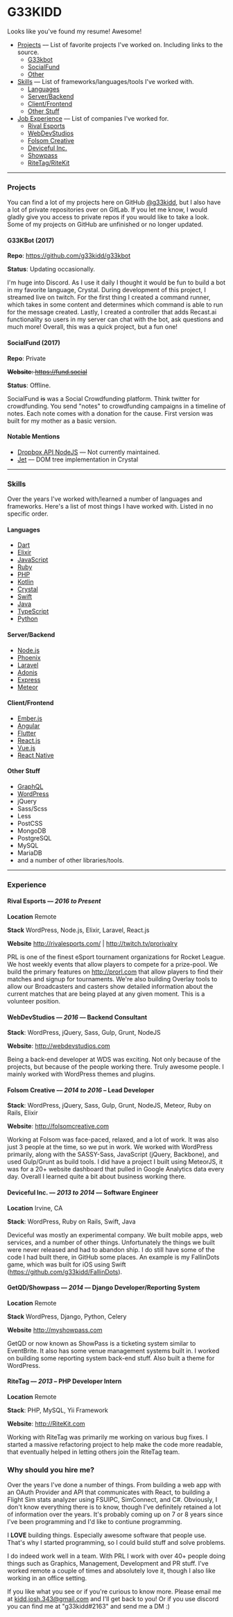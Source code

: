# G33KIDD

Looks like you've found my resume! Awesome!

- [Projects](#projects) –– List of favorite projects I've worked on. Including links to the source.
  - [G33kbot](#g33kbot-2017)
  - [SocialFund](#socialfund-2017)
  - [Other](#notable-mentions)
- [Skills](#skills) –– List of frameworks/languages/tools I've worked with.
  - [Languages](#languages)
  - [Server/Backend](#server-backend)
  - [Client/Frontend](#client-frontend)
  - [Other Stuff](#other-stuff)
- [Job Experience](#experience) –– List of companies I've worked for.
  - [Rival Esports]()
  - [WebDevStudios]()
  - [Folsom Creative]()
  - [Deviceful Inc.]()
  - [Showpass]()
  - [RiteTag/RiteKit]()

---

### Projects
You can find a lot of my projects here on GitHub [@g33kidd](https://github.com/g33kidd), but I also have a lot of private repositories over on GitLab. If you let me know, I would gladly give you access to private repos if you would like to take a look. Some of my projects on GitHub are unfinished or no longer updated.

#### G33KBot (2017)

**Repo**: https://github.com/g33kidd/g33kbot

**Status**: Updating occasionally.

I'm huge into Discord. As I use it daily I thought it would be fun to build a bot in my favorite language, Crystal. During development of this project, I streamed live on twitch. For the first thing I created a command runner, which takes in some content and determines which command is able to run for the message created. Lastly, I created a controller that adds Recast.ai functionality so users in my server can chat with the bot, ask questions and much more! Overall, this was a quick project, but a fun one!

#### SocialFund (2017)
**Repo**: Private

~~**Website**: https://fund.social~~

**Status**: Offline.

SocialFund ~~is~~ was a Social Crowdfunding platform. Think twitter for crowdfunding. You send "notes" to crowdfunding campaigns in a timeline of notes. Each note comes with a donation for the cause. First version was built for my mother as a basic version.

#### Notable Mentions

- [Dropbox API NodeJS](https://github.com/g33kidd/node-dropbox) –– Not currently maintained.
- [Jet](https://github.com/g33kidd/jet) –– DOM tree implementation in Crystal

---

### Skills

Over the years I've worked with/learned a number of languages and frameworks. Here's a list of most things I have worked with. Listed in no specific order.

#### Languages

- [Dart](https://www.dartlang.org/)
- [Elixir](https://elixir-lang.org/)
- [JavaScript](https://js.org/)
- [Ruby](https://www.ruby-lang.org/en/)
- [PHP](http://www.php.net/)
- [Kotlin](https://kotlinlang.org/)
- [Crystal](https://crystal-lang.org/)
- [Swift](https://swift.org/)
- [Java](https://java.com)
- [TypeScript](http://www.typescriptlang.org/)
- [Python](https://www.python.org)

#### Server/Backend

- [Node.js](https://nodejs.org/en/)
- [Phoenix](http://phoenixframework.org/)
- [Laravel](https://laravel.com/)
- [Adonis](https://adonisjs.com/)
- [Express](https://expressjs.com/)
- [Meteor](https://www.meteor.com/)

#### Client/Frontend

- [Ember.js](https://www.emberjs.com/)
- [Angular](https://angular.io/)
- [Flutter](https://flutter.io/)
- [React.js](https://reactjs.org/)
- [Vue.js](https://vuejs.org/)
- [React Native](https://facebook.github.io/react-native/)

#### Other Stuff

- [GraphQL](https://graphql.org/)
- [WordPress](https://wordpress.org/)
- jQuery
- Sass/Scss
- Less
- PostCSS
- MongoDB
- PostgreSQL
- MySQL
- MariaDB
- and a number of other libraries/tools.

---

### Experience

#### Rival Esports –– _**2016 to Present**_
**Location** Remote

**Stack** WordPress, Node.js, Elixir, Laravel, React.js

**Website** http://rivalesports.com/ | http://twitch.tv/prorivalry

PRL is one of the finest eSport tournament organizations for Rocket League. We host weekly events that allow players to compete for a prize-pool. We build the primary features on http://prorl.com that allow players to find their matches and signup for tournaments. We're also building Overlay tools to allow our Broadcasters and casters show detailed information about the current matches that are being played at any given moment. This is a volunteer position.

#### WebDevStudios –– _**2016**_ –– Backend Consultant
**Stack**: WordPress, jQuery, Sass, Gulp, Grunt, NodeJS

**Website**: http://webdevstudios.com

Being a back-end developer at WDS was exciting. Not only because of the projects, but because of the people working there. Truly awesome people. I mainly worked with WordPress themes and plugins.

#### Folsom Creative –– _**2014 to 2016**_ – Lead Developer
**Stack**: WordPress, jQuery, Sass, Gulp, Grunt, NodeJS, Meteor, Ruby on Rails, Elixir

**Website**: http://folsomcreative.com

Working at Folsom was face-paced, relaxed, and a lot of work. It was also just 3 people at the time, so we put in work. We worked with WordPress primarily, along with the SASSY-Sass, JavaScript (jQuery, Backbone), and used Gulp/Grunt as build tools. I did have a project I built using MeteorJS, it was for a 20+ website dashboard that pulled in Google Analytics data every day. Overall I learned quite a bit about business working there.

#### Deviceful Inc. –– _**2013 to 2014**_ –– Software Engineer
**Location** Irvine, CA

**Stack**: WordPress, Ruby on Rails, Swift, Java

Deviceful was mostly an experimental company. We built mobile apps, web services, and a number of other things. Unfortunately the things we built were never released and had to abandon ship. I do still have some of the code I had built there, in GitHub some places. An example is my FallinDots game, which was built for iOS using Swift (https://github.com/g33kidd/FallinDots).

#### GetQD/Showpass –– _**2014**_ –– Django Developer/Reporting System
**Location** Remote

**Stack** WordPress, Django, Python, Celery

**Website** http://myshowpass.com

GetQD or now known as ShowPass is a ticketing system similar to EventBrite. It also has some venue management systems built in. I worked on building some reporting system back-end stuff. Also built a theme for WordPress.

#### RiteTag –– _**2013**_ – PHP Developer Intern
**Location** Remote

**Stack**: PHP, MySQL, Yii Framework

**Website**: http://RiteKit.com

Working with RiteTag was primarily me working on various bug fixes. I started a massive refactoring project to help make the code more readable, that eventually helped in letting others join the RiteTag team.

### Why should you hire me?
Over the years I've done a number of things. From building a web app with an OAuth Provider and API that communicates with React, to building a Flight Sim stats analyzer using FSUIPC, SimConnect, and C#. Obviously, I don't know everything there is to know, though I've definitely retained a lot of information over the years. It's probably coming up on 7 or 8 years since I've been programming and I'd like to contiune programming.

I **LOVE** building things. Especially awesome software that people use. That's why I started programming, so I could build stuff and solve problems.

I do indeed work well in a team. With PRL I work with over 40+ people doing things such as Graphics, Management, Development and PR stuff. I've worked remote a couple of times and absolutely love it, though I also like working in an office setting.

If you like what you see or if you're curious to know more. Please email me at kidd.josh.343@gmail.com and I'll get back to you! Or if you use discord you can find me at "g33kidd#2163" and send me a DM :)
